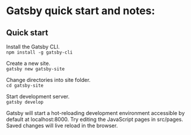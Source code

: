 # Gatsby quick start and notes:

## Quick start

Install the Gatsby CLI.\
`npm install -g gatsby-cli`

Create a new site.\
`gatsby new gatsby-site`

Change directories into site folder.\
`cd gatsby-site`

Start development server.\
`gatsby develop`

Gatsby will start a hot-reloading development environment accessible by default at localhost:8000.
Try editing the JavaScript pages in src/pages. Saved changes will live reload in the browser.